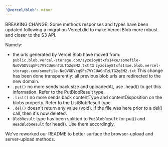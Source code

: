 ```yaml
---
'@vercel/blob': minor
---
```


BREAKING CHANGE: Some methods responses and types have been updated following a
migration Vercel did to make Vercel Blob more robust and closer to the S3 API.

Namely:

- the urls generated by Vercel Blob have moved from:
  `public.blob.vercel-storage.com/zyzoioy8txfs14xe/somefile-NoOVGDVcqSPc7VYCUAGnTzLTG2qEM2.txt`
  to
  `zyzoioy8txfs14xe.blob.vercel-storage.com/somefile-NoOVGDVcqSPc7VYCUAGnTzLTG2qEM2.txt`
  This change has been done transparently: all previous blob urls are
  redirected to the new domain.
- `.put()` no more sends back size and uploadedAt, use .head() to get this
  information. Refer to the PutBlobResult type.
- `.list()` no more sends back contentType and contentDisposition on the
  blobs property. Refer to the ListBlobResult type.
- `.del()` doesn't return any value (void). If the file was here prior to
  a del() call, then it's now deleted.
- `BlobResult` type has been splitted to `PutBlobResult` for put() and
  `HeadBlobResult` for head(). Use them accordingly.

We've reworked our README to better surface the browser-upload and
server-upload methods.
